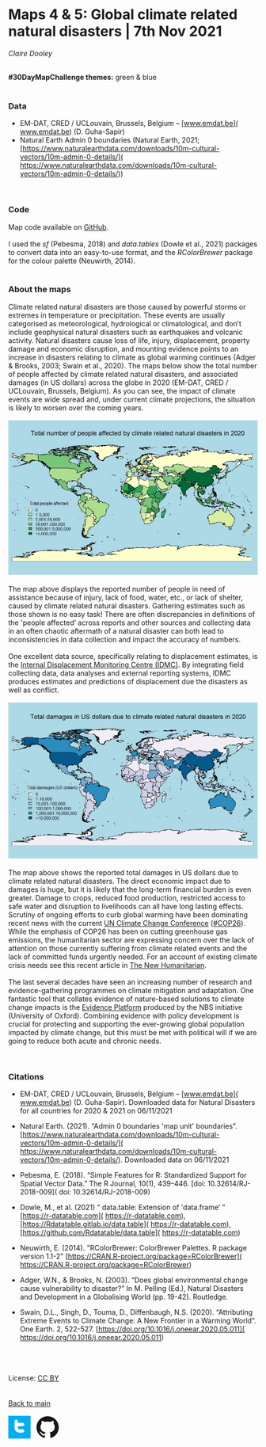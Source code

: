# Maps 4 & 5: Global climate related natural disasters | 7th Nov 2021 

*Claire Dooley* <br />
<br />

**#30DayMapChallenge themes:** green & blue <br />
<br />

### Data

- EM-DAT, CRED / UCLouvain, Brussels, Belgium – [www.emdat.be]( www.emdat.be) (D. Guha-Sapir) 
- Natural Earth Admin 0 boundaries (Natural Earth, 2021; [https://www.naturalearthdata.com/downloads/10m-cultural-vectors/10m-admin-0-details/]( https://www.naturalearthdata.com/downloads/10m-cultural-vectors/10m-admin-0-details/)) 
<br />

### Code

Map code available on [GitHub](https://github.com/cadooley/map_challenge_2021/blob/main/RScripts/map4_5_world_clim_disasters.R). <br />
<br />
I used the *sf* (Pebesma, 2018) and *data.tables* (Dowle et al., 2021) packages to convert data into an easy-to-use format, and the *RColorBrewer* package for the colour palette (Neuwirth, 2014). <br />
<br />

### About the maps

Climate related natural disasters are those caused by powerful storms or extremes in temperature or precipitation. These events are usually categorised as meteorological, hydrological or climatological, and don’t include geophysical natural disasters such as earthquakes and volcanic activity. Natural disasters cause loss of life, injury, displacement, property damage and economic disruption, and mounting evidence points to an increase in disasters relating to climate as global warming continues (Adger & Brooks, 2003; Swain et al., 2020). The maps below show the total number of people affected by climate related natural disasters, and associated damages (in US dollars) across the globe in 2020 (EM-DAT, CRED / UCLouvain, Brussels, Belgium). As you can see, the impact of climate events are wide spread and, under current climate projections, the situation is likely to worsen over the coming years. <br />
<br />
![map4](/maps/map4_world_clim_affected_people.jpg) <br />
<br />
The map above displays the reported number of people in need of assistance because of injury, lack of food, water, etc., or lack of shelter, caused by climate related natural disasters. Gathering estimates such as those shown is no easy task! There are often discrepancies in definitions of the 'people affected’ across reports and other sources and collecting data in an often chaotic aftermath of a natural disaster can both lead to inconsistencies in data collection and impact the accuracy of numbers. <br />
<br />
One excellent data source, specifically relating to displacement estimates, is the [Internal Displacement Monitoring Centre (IDMC)](https://www.internal-displacement.org/). By integrating field collecting data, data analyses and external reporting systems, IDMC produces estimates and predictions of displacement due the disasters as well as conflict. <br />
<br />
![map5](/maps/map5_world_clim_damage.jpg) <br />
<br />
The map above shows the reported total damages in US dollars due to climate related natural disasters. The direct economic impact due to damages is huge, but it is likely that the long-term financial burden is even greater. Damage to crops, reduced food production, restricted access to safe water and disruption to livelihoods can all have long lasting effects. Scrutiny of ongoing efforts to curb global warming have been dominating recent news with the current [UN Climate Change Conference]( https://ukcop26.org/) ([#COP26]( https://twitter.com/search?q=%23COP26&src=typeahead_click)). While the emphasis of COP26 has been on cutting greenhouse gas emissions, the humanitarian sector are expressing concern over the lack of attention on those currently suffering from climate related events and the lack of committed funds urgently needed. For an account of existing climate crisis needs see this recent article in [The New Humanitarian](https://www.thenewhumanitarian.org/news-feature/2021/10/28/humanitarians-look-to-COP26-climate-crisis). <br />
<br />
The last several decades have seen an increasing number of research and evidence-gathering programmes on climate mitigation and adaptation. One fantastic tool that collates evidence of nature-based solutions to climate change impacts is the [Evidence Platform](https://www.naturebasedsolutionsevidence.info/evidence-tool/) produced by the NBS initiative (University of Oxford). Combining evidence with policy development is crucial for protecting and supporting the ever-growing global population impacted by climate change, but this must be met with political will if we are going to reduce both acute and chronic needs.  <br />

<br />

### Citations

- EM-DAT, CRED / UCLouvain, Brussels, Belgium – [www.emdat.be]( www.emdat.be) (D. Guha-Sapir). Downloaded data for Natural Disasters for all countries for 2020 & 2021 on 06/11/2021
- Natural Earth. (2021). “Admin 0 boundaries 'map unit' boundaries”. [https://www.naturalearthdata.com/downloads/10m-cultural-vectors/10m-admin-0-details/]( https://www.naturalearthdata.com/downloads/10m-cultural-vectors/10m-admin-0-details/). Downloaded data on 06/11/2021
- Pebesma, E. (2018). “Simple Features for R: Standardized Support for Spatial Vector Data.” The R Journal, 10(1), 439–446. [doi: 10.32614/RJ-2018-009]( doi: 10.32614/RJ-2018-009)
- Dowle, M., et al. (2021) “ data.table: Extension of 'data.frame’ ” [https://r-datatable.com]( https://r-datatable.com), [https://Rdatatable.gitlab.io/data.table]( https://r-datatable.com), [https://github.com/Rdatatable/data.table]( https://r-datatable.com)

- Neuwirth, E. (2014). "RColorBrewer: ColorBrewer Palettes. R package version 1.1-2" [https://CRAN.R-project.org/package=RColorBrewer]( https://CRAN.R-project.org/package=RColorBrewer)
- Adger, W.N., & Brooks, N. (2003). “Does global environmental change cause vulnerability to disaster?” In M. Pelling (Ed.), Natural Disasters and Development in a Globalising World (pp. 19-42). Routledge.
- Swain, D.L., Singh, D., Touma, D., Diffenbaugh, N.S. (2020). “Attributing Extreme Events to Climate Change: A New Frontier in a Warming World”. One Earth. 2, 522-527. [https://doi.org/10.1016/j.oneear.2020.05.011]( https://doi.org/10.1016/j.oneear.2020.05.011)

<br /> <br /> <br /> 
License: [CC BY](https://creativecommons.org/licenses/by/4.0/) <br />
<br /> <br />
[Back to main](https://cadooley.github.io/)
<br /> <br />
[![twitter](/maps/twitter_t_logo_small.png)](https://twitter.com/Claire_Dooley)
&nbsp;
[![github](/maps/GitHub-Mark-64px_small.png)](https://github.com/cadooley)

